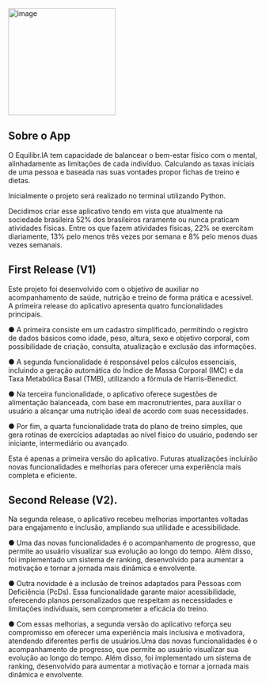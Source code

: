 <img width="217" height="216" alt="image" src="https://github.com/user-attachments/assets/e2b617a9-3116-4d76-b55d-aace90563ef2" />

## Sobre o App
O Equilibr.IA tem capacidade de balancear o bem-estar físico com o mental, alinhadamente as limitações de cada indivíduo. 
Calculando as taxas iniciais de uma pessoa e baseada nas suas vontades propor fichas de treino e dietas.

Inicialmente o projeto será realizado no terminal utilizando Python.

Decidimos criar esse aplicativo tendo em vista que atualmente na sociedade brasileira 52% dos brasileiros raramente ou nunca praticam atividades físicas. Entre os que fazem atividades físicas, 22% se exercitam diariamente, 13% pelo menos três vezes por semana e 8% pelo menos duas vezes semanais.
## First Release (V1)
Este projeto foi desenvolvido com o objetivo de auxiliar no acompanhamento de saúde, nutrição e treino de forma prática e acessível. A primeira release do aplicativo apresenta quatro funcionalidades principais.

● A primeira consiste em um cadastro simplificado, permitindo o registro de dados básicos como idade, peso, altura, sexo e objetivo corporal, com possibilidade de criação, consulta, atualização e exclusão das informações.

● A segunda funcionalidade é responsável pelos cálculos essenciais, incluindo a geração automática do Índice de Massa Corporal (IMC) e da Taxa Metabólica Basal (TMB), utilizando a fórmula de Harris-Benedict.

● Na terceira funcionalidade, o aplicativo oferece sugestões de alimentação balanceada, com base em macronutrientes, para auxiliar o usuário a alcançar uma nutrição ideal de acordo com suas necessidades.

● Por fim, a quarta funcionalidade trata do plano de treino simples, que gera rotinas de exercícios adaptadas ao nível físico do usuário, podendo ser iniciante, intermediário ou avançado.

Esta é apenas a primeira versão do aplicativo. Futuras atualizações incluirão novas funcionalidades e melhorias para oferecer uma experiência mais completa e eficiente.

## Second Release (V2).

Na segunda release, o aplicativo recebeu melhorias importantes voltadas para engajamento e inclusão, ampliando sua utilidade e acessibilidade.

● Uma das novas funcionalidades é o acompanhamento de progresso, que permite ao usuário visualizar sua evolução ao longo do tempo. Além disso, foi implementado um sistema de ranking, desenvolvido para aumentar a motivação e tornar a jornada mais dinâmica e envolvente.

● Outra novidade é a inclusão de treinos adaptados para Pessoas com Deficiência (PcDs). Essa funcionalidade garante maior acessibilidade, oferecendo planos personalizados que respeitam as necessidades e limitações individuais, sem comprometer a eficácia do treino.

● Com essas melhorias, a segunda versão do aplicativo reforça seu compromisso em oferecer uma experiência mais inclusiva e motivadora, atendendo diferentes perfis de usuários.Uma das novas funcionalidades é o acompanhamento de progresso, que permite ao usuário visualizar sua evolução ao longo do tempo. Além disso, foi implementado um sistema de ranking, desenvolvido para aumentar a motivação e tornar a jornada mais dinâmica e envolvente.
